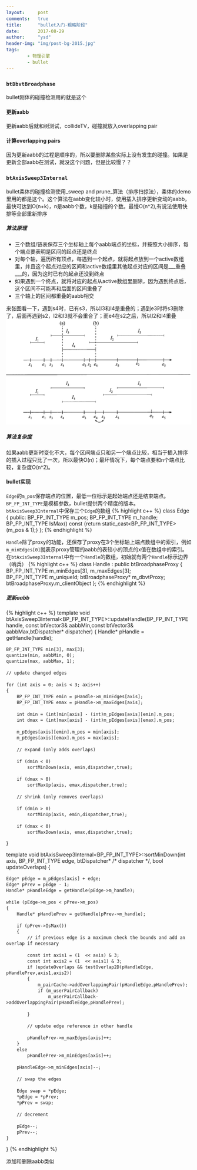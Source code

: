 ```yaml
---
layout:     post
comments:   true
title:      "bullet入门-粗略阶段"
date:       2017-08-29
author:     "ysd"
header-img: "img/post-bg-2015.jpg"
tags:
        - 物理引擎
        - bullet
---
```


### ```btDbvtBroadphase```
bullet刚体的碰撞检测用的就是这个

#### 更新aabb
更新aabb后就和树测试，collideTV，碰撞就放入overlapping pair

#### 计算overlapping pairs
因为更新aabb的过程是顺序的，所以要删除某些实际上没有发生的碰撞。如果是更新全部aabb在测试，就没这个问题，但是比较慢？？

### ```btAxisSweep3Internal```
bullet柔体的碰撞检测使用_sweep and prune_算法（排序扫掠法），柔体的demo里用的都是这个。这个算法在aabb变化较小时，使用插入排序更新变动的aabb，最快可达到O(n+k)，n是aabb个数，k是碰撞的个数。最慢O(n^2),有说法使用快排等全部重新排序

##### 算法原理
+ 三个数组/链表保存三个坐标轴上每个aabb端点的坐标，并按照大小排序，每个端点要表明是区间的起点还是终点
+ 对每个轴，遍历所有顶点，每遇到一个起点，就将起点放到一个active数组里，并且这个起点对应的区间和active数组里其他起点对应的区间是___重叠___的，因为这时已有的起点还没到终点
+ 如果遇到一个终点，就将对应的起点从active数组里删除，因为遇到终点后，这个区间不可能再和后面的区间重叠了
+ 三个轴上的区间都重叠的aabb相交

来张图看一下，遇到s4时，已有s3，所以I3和I4是重叠的；遇到e3时将s3删除了，后面再遇到s2，I2和I3就不会重合了；而e4在s2之后，所以I2和I4重叠
![](/img/in-post/2017-11-17-sweep&prune/1.png)

##### 算法复杂度
如果aabb更新时变化不大，每个区间端点只和另一个端点比较，相当于插入排序的插入过程只比了一次，所以最快O(n)；最坏情况下，每个端点要和n个端点比较，复杂度O(n^2)。

#### bullet实现

```Edge```的```m_pos```保存端点的位置，最低一位标示是起始端点还是结束端点。```BP_FP_INT_TYPE```是模板参数，bullet提供两个精度的版本。
```btAxisSweep3Internal```中保存三个```Edge```的数组
{% highlight c++ %}
class Edge
{
public:
        BP_FP_INT_TYPE m_pos;
        BP_FP_INT_TYPE m_handle;
        BP_FP_INT_TYPE IsMax() const {return static_cast<BP_FP_INT_TYPE>(m_pos & 1);}
};
{% endhighlight %}

```Handle```除了proxy的功能，还保存了proxy在3个坐标轴上端点数组中的索引，例如```m_minEdges[0]```就表示proxy管理的aabb的表较小的顶点的x值在数组中的索引。在```btAxisSweep3Internal```中有一个```Handle```的数组，初始就有两个```Handle```标示边界（哨兵）
{% highlight c++ %}
class	Handle : public btBroadphaseProxy
{
        BP_FP_INT_TYPE m_minEdges[3], m_maxEdges[3];	
        BP_FP_INT_TYPE m_uniqueId;
        btBroadphaseProxy*	m_dbvtProxy;
        btBroadphaseProxy.m_clientObject
};
{% endhighlight %}

##### 更新aabb
{% highlight c++ %}
template <typename BP_FP_INT_TYPE>
void btAxisSweep3Internal<BP_FP_INT_TYPE>::updateHandle(BP_FP_INT_TYPE handle, const btVector3& aabbMin,const btVector3& aabbMax,btDispatcher* dispatcher)
{
	Handle* pHandle = getHandle(handle);

	BP_FP_INT_TYPE min[3], max[3];
	quantize(min, aabbMin, 0);
	quantize(max, aabbMax, 1);

	// update changed edges

	for (int axis = 0; axis < 3; axis++)
	{
		BP_FP_INT_TYPE emin = pHandle->m_minEdges[axis];
		BP_FP_INT_TYPE emax = pHandle->m_maxEdges[axis];

		int dmin = (int)min[axis] - (int)m_pEdges[axis][emin].m_pos;
		int dmax = (int)max[axis] - (int)m_pEdges[axis][emax].m_pos;

		m_pEdges[axis][emin].m_pos = min[axis];
		m_pEdges[axis][emax].m_pos = max[axis];

		// expand (only adds overlaps)

		if (dmin < 0)
			sortMinDown(axis, emin,dispatcher,true);

		if (dmax > 0)
			sortMaxUp(axis, emax,dispatcher,true);

		// shrink (only removes overlaps)

		if (dmin > 0)
			sortMinUp(axis, emin,dispatcher,true);

		if (dmax < 0)
			sortMaxDown(axis, emax,dispatcher,true);

}

template <typename BP_FP_INT_TYPE>
void btAxisSweep3Internal<BP_FP_INT_TYPE>::sortMinDown(int axis, BP_FP_INT_TYPE edge, btDispatcher* /* dispatcher */, bool updateOverlaps)
{

	Edge* pEdge = m_pEdges[axis] + edge;
	Edge* pPrev = pEdge - 1;
	Handle* pHandleEdge = getHandle(pEdge->m_handle);

	while (pEdge->m_pos < pPrev->m_pos)
	{
		Handle* pHandlePrev = getHandle(pPrev->m_handle);

		if (pPrev->IsMax())
		{
			// if previous edge is a maximum check the bounds and add an overlap if necessary

			const int axis1 = (1  << axis) & 3;
			const int axis2 = (1  << axis1) & 3;
			if (updateOverlaps && testOverlap2D(pHandleEdge, pHandlePrev,axis1,axis2))
			{
				m_pairCache->addOverlappingPair(pHandleEdge,pHandlePrev);
				if (m_userPairCallback)
					m_userPairCallback->addOverlappingPair(pHandleEdge,pHandlePrev);

			}

			// update edge reference in other handle
                        
			pHandlePrev->m_maxEdges[axis]++;
		}
		else
			pHandlePrev->m_minEdges[axis]++;

		pHandleEdge->m_minEdges[axis]--;

		// swap the edges

		Edge swap = *pEdge;
		*pEdge = *pPrev;
		*pPrev = swap;

		// decrement

		pEdge--;
		pPrev--;
	}

}
{% endhighlight %}

添加和删除aabb类似

